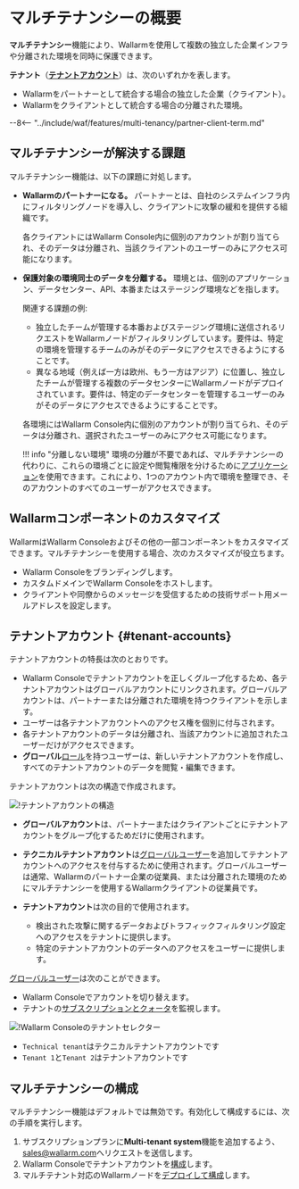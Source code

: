 # マルチテナンシーの概要

**マルチテナンシー**機能により、Wallarmを使用して複数の独立した企業インフラや分離された環境を同時に保護できます。

**テナント**（[**テナントアカウント**](#tenant-accounts)）は、次のいずれかを表します。

* Wallarmをパートナーとして統合する場合の独立した企業（クライアント）。
* Wallarmをクライアントとして統合する場合の分離された環境。

--8<-- "../include/waf/features/multi-tenancy/partner-client-term.md"

## マルチテナンシーが解決する課題

マルチテナンシー機能は、以下の課題に対処します。

* **Wallarmのパートナーになる。** パートナーとは、自社のシステムインフラ内にフィルタリングノードを導入し、クライアントに攻撃の緩和を提供する組織です。

    各クライアントにはWallarm Console内に個別のアカウントが割り当てられ、そのデータは分離され、当該クライアントのユーザーのみにアクセス可能になります。

* **保護対象の環境同士のデータを分離する。** 環境とは、個別のアプリケーション、データセンター、API、本番またはステージング環境などを指します。

    関連する課題の例:

    * 独立したチームが管理する本番およびステージング環境に送信されるリクエストをWallarmノードがフィルタリングしています。要件は、特定の環境を管理するチームのみがそのデータにアクセスできるようにすることです。
    * 異なる地域（例えば一方は欧州、もう一方はアジア）に位置し、独立したチームが管理する複数のデータセンターにWallarmノードがデプロイされています。要件は、特定のデータセンターを管理するユーザーのみがそのデータにアクセスできるようにすることです。

    各環境にはWallarm Console内に個別のアカウントが割り当てられ、そのデータは分離され、選択されたユーザーのみにアクセス可能になります。

    !!! info "分離しない環境"
        環境の分離が不要であれば、マルチテナンシーの代わりに、これらの環境ごとに設定や閲覧権限を分けるために[アプリケーション](../../user-guides/settings/applications.md)を使用できます。これにより、1つのアカウント内で環境を整理でき、そのアカウントのすべてのユーザーがアクセスできます。

## Wallarmコンポーネントのカスタマイズ

WallarmはWallarm Consoleおよびその他の一部コンポーネントをカスタマイズできます。マルチテナンシーを使用する場合、次のカスタマイズが役立ちます。

* Wallarm Consoleをブランディングします。
* カスタムドメインでWallarm Consoleをホストします。
* クライアントや同僚からのメッセージを受信するための技術サポート用メールアドレスを設定します。

## テナントアカウント {#tenant-accounts}

テナントアカウントの特長は次のとおりです。

* Wallarm Consoleでテナントアカウントを正しくグループ化するため、各テナントアカウントはグローバルアカウントにリンクされます。グローバルアカウントは、パートナーまたは分離された環境を持つクライアントを示します。
* ユーザーは各テナントアカウントへのアクセス権を個別に付与されます。
* 各テナントアカウントのデータは分離され、当該アカウントに追加されたユーザーだけがアクセスできます。
* **グローバル**[ロール](../../user-guides/settings/users.md#user-roles)を持つユーザーは、新しいテナントアカウントを作成し、すべてのテナントアカウントのデータを閲覧・編集できます。

テナントアカウントは次の構造で作成されます。

![!テナントアカウントの構造](../../images/partner-waf-node/accounts-scheme.png)

* **グローバルアカウント**は、パートナーまたはクライアントごとにテナントアカウントをグループ化するためだけに使用されます。
* **テクニカルテナントアカウント**は[グローバルユーザー](../../user-guides/settings/users.md#user-roles)を追加してテナントアカウントへのアクセスを付与するために使用されます。グローバルユーザーは通常、Wallarmのパートナー企業の従業員、または分離された環境のためにマルチテナンシーを使用するWallarmクライアントの従業員です。
* **テナントアカウント**は次の目的で使用されます。

    * 検出された攻撃に関するデータおよびトラフィックフィルタリング設定へのアクセスをテナントに提供します。
    * 特定のテナントアカウントのデータへのアクセスをユーザーに提供します。

[グローバルユーザー](../../user-guides/settings/users.md#user-roles)は次のことができます。 

* Wallarm Consoleでアカウントを切り替えます。
* テナントの[サブスクリプションとクォータ](../../about-wallarm/subscription-plans.md)を監視します。

![!Wallarm Consoleのテナントセレクター](../../images/partner-waf-node/clients-selector-in-console.png)

* `Technical tenant`はテクニカルテナントアカウントです
* `Tenant 1`と`Tenant 2`はテナントアカウントです

## マルチテナンシーの構成

マルチテナンシー機能はデフォルトでは無効です。有効化して構成するには、次の手順を実行します。

1. サブスクリプションプランに**Multi-tenant system**機能を追加するよう、[sales@wallarm.com](mailto:sales@wallarm.com)へリクエストを送信します。
2. Wallarm Consoleでテナントアカウントを[構成](configure-accounts.md)します。
3. マルチテナント対応のWallarmノードを[デプロイして構成](deploy-multi-tenant-node.md)します。